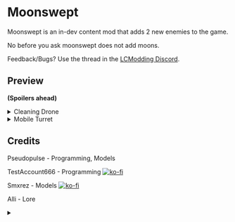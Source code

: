 # Moonswept

Moonswept is an in-dev content mod that adds 2 new enemies to the game.

No before you ask moonswept does not add moons.

Feedback/Bugs? Use the thread in the [LCModding Discord](https://discord.gg/lcmod).

## Preview

**(Spoilers ahead)**

<details>
  <summary>Cleaning Drone</summary>

![](https://i.postimg.cc/rFt5XxRX/Joe-Good-Meal-fotor-bg-remover-20240416145827-3.png)

```
S.D.L (Sigurd’s Danger Level): 5%

Cleaning drones are small, aerial machines that were built to handle infestation within the facilities. They slowly roam around the building, dispensing a fog of highly concentrated TZP chemicals. The purpose of this fog was to kill invasive insects, however, they seem to have long since grown resistant to it, even using it to their advantage at times as a place to hide.

When first encountering this machine, we saw tons of thick fog, so we decided to take a risk and venture through it. We couldn’t see a thing,  and we could barely breathe. It seems to give a much stronger effect compared to our TZP inhalers, and we struggled to walk well after. Once we got to the other side of the fog, we encountered the cleaner, releasing the gas as it sporadically flew around. When one of us struck the machine, it released a large amount of the chemical and quickly darted away.

There seems to be no evidence of who made these devices.
```

</details>

<details>
  <summary>Mobile Turret</summary>

![](https://i.postimg.cc/xTjZJ4Kc/untitled-removebg-preview-2.png)

```
S.D.L (Sigurd’s Danger Level): 65%

This joke of a machine is what I've come to call the Mobile Turret.

It patrols the halls of the facilities, beaming a red spotlight from the tip of its barrel. It aimlessly roams around, until it spots a person. Once it gets within a short range of its target, it stops moving, aims, then starts firing. Thankfully, it’s much weaker in damage and slower to lock on than a normal turret. However, the turret also seems to have a tighter, longer range than its stationary counterpart, able to gun down entire an entire hallway. It seems to stop attempting to aim once it begins firing, just shooting indiscriminately in that direction. However, still keep your guard up around this thing, for if you underestimate it, your life may come to an end quickly.

The exterior of the machine seems to be identical to the stationary turrets we find around the facilities, and its mobile mount has no identifying information on who may have modified it.
```

</details>

## Credits

Pseudopulse - Programming, Models

TestAccount666 - Programming [![ko-fi](https://i.postimg.cc/kGvcFfm9/64f1a9ddd0246590df69e9ef-ko-fi-logo-02-p-500-2.png)](https://ko-fi.com/P5P6ZWLCY)

Smxrez - Models [![ko-fi](https://i.postimg.cc/kGvcFfm9/64f1a9ddd0246590df69e9ef-ko-fi-logo-02-p-500-2.png)](https://ko-fi.com/smxrez)

Alli - Lore

<details>
  <summary></summary>

![](https://i.postimg.cc/g07GZDB7/MOONSWEEP.gif)

</details>

